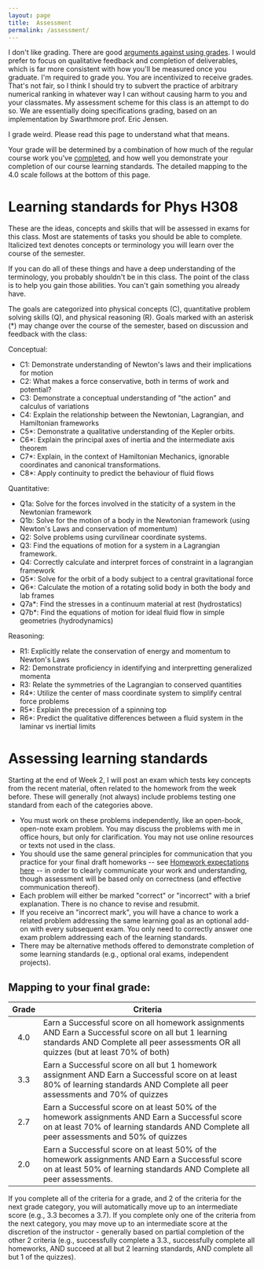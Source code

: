 ```yaml
---
layout: page 
title:  Assessment
permalink: /assessment/
---
```


I don't like grading. There are good [arguments against using grades](https://www.alfiekohn.org/article/case-grades/). 
I would prefer to focus on qualitative feedback and completion of deliverables, which is far more consistent with how you'll be measured once you graduate.
I'm required to grade you. You are incentivized to receive grades.
That's not fair, so I think I should try to subvert the practice of arbitrary numerical ranking in whatever way I can without causing harm to you and your classmates.
My assessment scheme for this class is an attempt to do so.
We are essentially doing specifications grading, based on an implementation by Swarthmore prof. Eric Jensen.

I grade weird.  Please read this page to understand what that means.

Your grade will be determined by a combination of how much of the regular course work you've [completed](/PhysH308/writeup), and how well you demonstrate your completion
of our course learning standards.  The detailed mapping to the 4.0 scale follows at the bottom of this page.


# Learning standards for Phys H308
These are the ideas, concepts and skills that will be assessed in exams for this class.
Most are statements of tasks you should be able to complete. 
Italicized text denotes concepts or terminology you will learn over the course of the semester.

If you can do all of these things and have a deep understanding of the terminology, you probably shouldn't be in this class.
The point of the class is to help you gain those abilities.  You can't gain something you already have.

The goals are categorized into physical concepts (C), quantitative problem solving skills (Q), and physical reasoning (R).  Goals marked with an asterisk (*) may change over the course of the semester, based on discussion and feedback with the class:

Conceptual:
 - C1: Demonstrate understanding of Newton's laws and their implications for motion
 - C2: What makes a force conservative, both in terms of work and potential?
 - C3: Demonstrate a conceptual understanding of "the action" and calculus of variations
 - C4: Explain the relationship between the Newtonian, Lagrangian, and Hamiltonian frameworks
 - C5*: Demonstrate a qualitative understanding of the Kepler orbits.
 - C6*: Explain the principal axes of inertia and the intermediate axis theorem 
 - C7*: Explain, in the context of Hamiltonian Mechanics, ignorable coordinates and canonical transformations.
 - C8*: Apply continuity to predict the behaviour of fluid flows
 
Quantitative:
 - Q1a: Solve for the forces involved in the staticity of a system in the Newtonian framework 
 - Q1b: Solve for the motion of a body in the Newtonian framework (using Newton's Laws and conservation of momentum)
 - Q2: Solve problems using curvilinear coordinate systems.
 - Q3: Find the equations of motion for a system in a Lagrangian framework.
 - Q4: Correctly calculate and interpret forces of constraint in a lagrangian framework
 - Q5*: Solve for the orbit of a body subject to a central gravitational force
 - Q6*: Calculate the motion of a rotating solid body in both the body and lab frames 
 - Q7a*: Find the stresses in a continuum material at rest (hydrostatics)
 - Q7b*: Find the equations of motion for ideal fluid flow in simple geometries (hydrodynamics)
 
Reasoning:
 - R1: Explicitly relate the conservation of energy and momentum to Newton's Laws
 - R2: Demonstrate proficiency in identifying and interpretting generalized momenta
 - R3: Relate the symmetries of the Lagrangian to conserved quantities
 - R4*: Utilize the center of mass coordinate system to simplify central force problems
 - R5*: Explain the precession of a spinning top
 - R6*: Predict the qualitative differences between a fluid system in the laminar vs inertial limits
 

# Assessing learning standards
Starting at the end of Week 2, I will post an exam which tests key concepts from the recent material,
often related to the homework from the week before. These will generally (not always) include problems testing one
standard from each of the categories above.
 - You must work on these problems independently, like an open-book, open-note exam problem. You may discuss the
 problems with me in office hours, but only for clarification. You may not use online resources or texts not used in the class.
 - You should use the same general principles for communication that you practice for your final draft homeworks -- 
 see [Homework expectations here](PhysH308/writeup) -- in order to clearly communicate your work and understanding, though assessment
 will be based only on correctness (and effective communication thereof).
 - Each problem will either be marked "correct" or "incorrect" with a brief explanation. There is no chance to revise and resubmit.
 - If you receive an "incorrect mark", you will have a chance to work a related problem addressing the same learning goal as an optional add-on
 with every subsequent exam. You only need to correctly answer one exam problem addressing each of the learning standards.
 - There may be alternative methods offered to demonstrate completion of some learning standards (e.g., optional oral exams, independent projects). 

## Mapping to your final grade:

| Grade | Criteria                                                                                                                                                                                   |
|:-----:|--------------------------------------------------------------------------------------------------------------------------------------------------------------------------------------------|
|  4.0  | Earn a Successful score on all homework assignments AND Earn a Successful score on all but 1 learning standards AND Complete all peer assessments OR all quizzes (but at least 70% of both)                              |
|  3.3  | Earn a Successful score on all but 1 homework assignment AND Earn a Successful score on at least 80% of learning standards AND Complete all peer assessments and 70% of quizzes            |
|  2.7  | Earn a Successful score on at least 50% of the homework assignments AND Earn a Successful score on at least 70% of learning standards AND Complete all peer assessments and 50% of quizzes |
|  2.0  | Earn a Successful score on at least 50% of the homework assignments AND Earn a Successful score on at least 50% of learning standards AND Complete all peer assessments.                   |

If you complete all of the criteria for a grade, and 2 of the criteria for the next grade category, you will automatically move up to an intermediate score (e.g., 3.3 becomes a 3.7).
If you complete only one of the criteria from the next category, you may move up to an intermediate score at the discretion of the instructor - generally based on partial completion of the other 2 criteria
(e.g., successfully complete a 3.3., successfully complete all homeworks, AND succeed at all but 2 learning standards, AND complete all but 1 of the quizzes).
